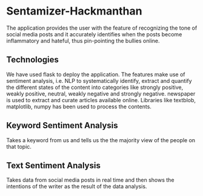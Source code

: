 # Sentamizer-Hackmanthan

The application provides the user with the feature of recognizing the tone of social media posts and it accurately identifies when the posts become inflammatory and hateful, thus pin-pointing the bullies online.

## Technologies

We have used flask to deploy the application. The features make use of sentiment analysis, i.e. NLP to systematically identify, extract and quantify the different states of the content into categories like strongly positive, weakly positive, neutral, weakly negative and strongly negative.
newspaper is used to extract and curate articles available online.
Libraries like textblob, matplotlib, numpy has been used to process the contents.

## Keyword Sentiment Analysis
Takes a keyword from us and tells us the the majority view of the people on that topic. 

## Text Sentiment Analysis
Takes data from social media posts in real time and then shows the intentions of the writer as the result of the data analysis.
